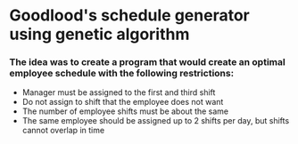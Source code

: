 # Goodlood's schedule generator using genetic algorithm
### The idea was to create a program that would create an optimal employee schedule with the following restrictions:
- Manager must be assigned to the first and third shift
- Do not assign to shift that the employee does not want
- The number of employee shifts must be about the same
- The same employee should be assigned up to 2 shifts per day, but shifts cannot overlap in time
